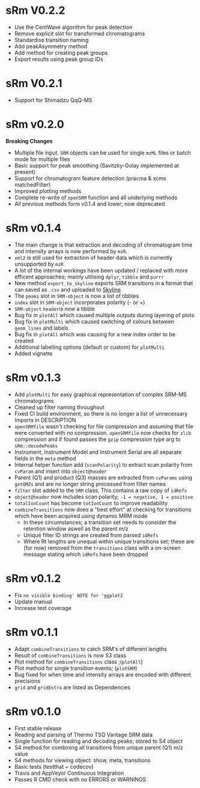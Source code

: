 # sRm V0.2.2
- Use the CentWave algorithm for peak detection
- Remove explicit slot for transformed chromatograms
- Standardise transition naming
- Add peakAsymmetry method
- Add method for creating peak groups
- Export results using peak group IDs

# sRm V0.2.1

- Support for Shimadzu QqQ-MS

# sRm v0.2.0

**Breaking Changes**

- Multiple file input. `SRM` objects can be used for single `mzML` files or batch mode for multiple files
- Basic support for peak smoothing (Savitzky-Golay implemented at present)
- Support for chromatogram feature detection (pracma & xcms matchedFilter)
- Improved plotting methods
- Complete re-write of `openSRM` function and all underlying methods
- All previous methods form v0.1.4 and lower; now deprecated

# sRm v0.1.4
 - The main change is that extraction and decoding of chromatogram time and intensity arrays is now performed by `mzR`.
 - `xml2` is still used for extraction of header data which is currently unsupported by `mzR`
 - A lot of the internal workings have been updated / replaced with more efficent approaches; mainly utilising `dplyr`, `tibble` and `purrr`
 - New method `export_to_skyline` exports SRM transitions in a format that can saved as `.csv` and uploaded to [Skyline](https://skyline.ms/project/home/software/Skyline/begin.view)
 - The `peaks` slot in `SRM-object` is now a list of tibbles
 - `index` slot in `SRM-object` incorporates polarity (- or +)
 - `SRM-object` `header`is now a tibble
 - Bug fix in `plotAll` which caused multiple outputs during layering of plots
 - Bug fix in `plotMulti` which caused switching of colours between `geom_lines` and labels
 - Bug fix in `plotAll` which was causing for a new index order to be created
 - Additional labelling options (default or custom) for `plotMulti`
 - Added vignette
 

# sRm v0.1.3
 - Add `plotMulti` for easy graphical representation of complex SRM-MS chromatograms
 - Cleaned up filter naming throughout
 - Fixed CI build environment, so there is no longer a list of unnecessary Imports in DESCRIPTION
 - `openSRMfile` wasn't checking for file compression and assuming that file were converted with no compression. `openSRMfile` now checks for `zlib` compression and if found passes the `gzip` compression type arg to `sRm::decodePeaks`
 - Instrument, Instrument Model and Instrument Serial are all separate fields in the `meta` method
 - Internal helper function add (`scanPolarity`) to extract scan polarity from `cvParam` and insert into `object@header`
 - Parent (Q1) and product (Q3) masses are extracted from `cvParams` using `getQMZs` and are no longer string processed from filter names
 - `filter` slot added to the `SRM` class. This contains a raw copy of `idRefs`
 - `object@header` now includes scan polarity; `-1 = negative, 1 = positive`
 - `totalIonCount` has become `totIonCount` to improve readability
 - `combineTransitions` now does a "best effort" at checking for transitions which have been acquired using dynamic MRM mode
    - In these circumstances; a transition set needs to consider the retention window aswell as the parent m/z
    - Unique filter ID strings are created from parsed `idRefs`
    - Where Rt lengths are unequal within unique transitions set; these are (for now) removed from the `transitions` class with a on-screen message stating which `idRefs` have been dropped

# sRm v0.1.2
  - Fix `no visible binding' NOTE for 'ggplot2`
  - Update manual
  - Increase test coverage
  
# sRm v0.1.1
  - Adapt `combineTransitions` to catch SRM's of different lengths
  - Result of `combineTransitions` is now S3 class
  - Plot method for `combineTransitions` class ;(`plotAll`)
  - Plot method for single transition events; (`plotSRM`)
  - Bug fixed for when time and intensity arrays are encoded with different precisions
  - `grid` and `gridExtra` are listed as Dependencies

# sRm v0.1.0
  - First stable release
  - Reading and parsing of Thermo TSQ Vantage SRM data
  - Single function for reading and decoding peaks; stored to S4 object
  - S4 method for combining all transitions from unique parent (Q1) m/z value
  - S4 methods for viewing object: show, meta, transitions
  - Basic tests (testthat + codecov)
  - Travis and AppVeyor Continuous Integration
  - Passes R CMD check with no ERRORS or WARNINGS
